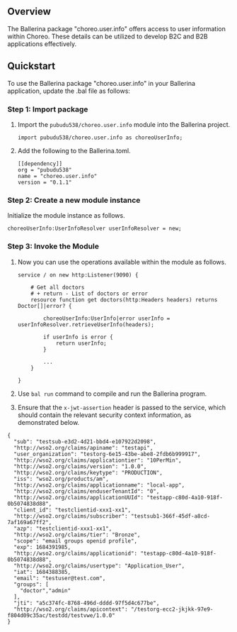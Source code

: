 ## Overview

The Ballerina package "choreo.user.info" offers access to user information within Choreo. These details can be utilized to develop B2C and B2B applications effectively.

## Quickstart

To use the Ballerina package "choreo.user.info" in your Ballerina application, update the .bal file as follows:

### Step 1: Import package

1. Import the `pubudu538/choreo.user.info` module into the Ballerina project.
    ```ballerina
    import pubudu538/choreo.user.info as choreoUserInfo;
    ```

2. Add the following to the Ballerina.toml.

    ```
    [[dependency]]
    org = "pubudu538"
    name = "choreo.user.info"
    version = "0.1.1"
    ```

### Step 2: Create a new module instance

Initialize the module instance as follows.
```ballerina
choreoUserInfo:UserInfoResolver userInfoResolver = new;
```

### Step 3: Invoke the Module

1. Now you can use the operations available within the module as follows.

    ```ballerina
    service / on new http:Listener(9090) {

        # Get all doctors
        # + return - List of doctors or error
        resource function get doctors(http:Headers headers) returns Doctor[]|error? {

            choreoUserInfo:UserInfo|error userInfo = userInfoResolver.retrieveUserInfo(headers);

            if userInfo is error {
                return userInfo;
            }

            ...
        }

    }
    ```

2. Use `bal run` command to compile and run the Ballerina program.

3. Ensure that the `x-jwt-assertion` header is passed to the service, which should contain the relevant security context information, as demonstrated below.

```
{
  "sub": "testsub-e3d2-4d21-bbd4-e107922d2098",
  "http://wso2.org/claims/apiname": "testapi",
  "user_organization": "testorg-6e15-43be-abe8-2fdb6b999917",
  "http://wso2.org/claims/applicationtier": "10PerMin",
  "http://wso2.org/claims/version": "1.0.0",
  "http://wso2.org/claims/keytype": "PRODUCTION",
  "iss": "wso2.org/products/am",
  "http://wso2.org/claims/applicationname": "local-app",
  "http://wso2.org/claims/enduserTenantId": "0",
  "http://wso2.org/claims/applicationUUId": "testapp-c80d-4a10-918f-0b5074838d88",
  "client_id": "testclientid-xxx1-xx1",
  "http://wso2.org/claims/subscriber": "testsub1-366f-45df-a8cd-7af169a67ff2",
  "azp": "testclientid-xxx1-xx1",
  "http://wso2.org/claims/tier": "Bronze",
  "scope": "email groups openid profile",
  "exp": 1684391985,
  "http://wso2.org/claims/applicationid": "testapp-c80d-4a10-918f-0b5074838d88",
  "http://wso2.org/claims/usertype": "Application_User",
  "iat": 1684388385,
  "email": "testuser@test.com",
  "groups": [
    "doctor","admin"
  ],
  "jti": "a5c374fc-8768-496d-dddd-97f5d4c677be",
  "http://wso2.org/claims/apicontext": "/testorg-ecc2-jkjkk-97e9-f804d09c35ac/testdd/testvwe/1.0.0"
}
```